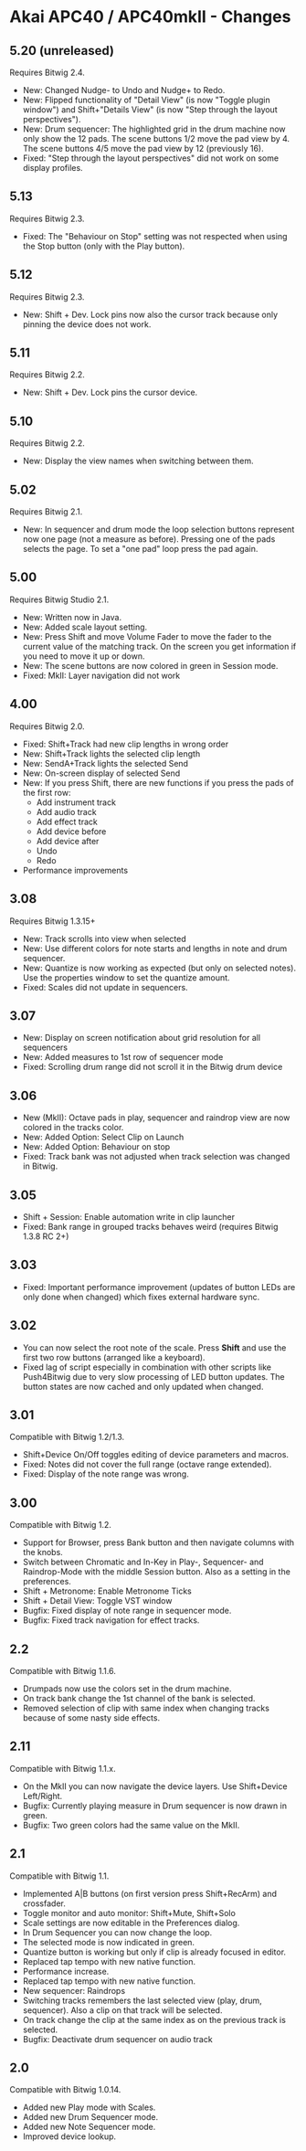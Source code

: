 # Akai APC40 / APC40mkII - Changes

## 5.20 (unreleased)

Requires Bitwig 2.4.

* New: Changed Nudge- to Undo and Nudge+ to Redo.
* New: Flipped functionality of "Detail View" (is now "Toggle plugin window") and Shift+"Details View" (is now "Step through the layout perspectives").
* New: Drum sequencer: The highlighted grid in the drum machine now only show the 12 pads. The scene buttons 1/2 move the pad view by 4. The scene buttons 4/5 move the pad view by 12 (previously 16).
* Fixed: "Step through the layout perspectives" did not work on some display profiles.

## 5.13

Requires Bitwig 2.3.

* Fixed: The "Behaviour on Stop" setting was not respected when using the Stop button (only with the Play button).

## 5.12

Requires Bitwig 2.3.

* New: Shift + Dev. Lock pins now also the cursor track because only pinning the device does not work.

## 5.11

Requires Bitwig 2.2.

* New: Shift + Dev. Lock pins the cursor device.

## 5.10

Requires Bitwig 2.2.

* New: Display the view names when switching between them.

## 5.02

Requires Bitwig 2.1.

* New: In sequencer and drum mode the loop selection buttons represent now one page (not a measure as before). Pressing one of the pads selects the page. To set a "one pad" loop press the pad again.

## 5.00

Requires Bitwig Studio 2.1.

* New: Written now in Java.
* New: Added scale layout setting.
* New: Press Shift and move Volume Fader to move the fader to the current value of the matching track. On the screen you get information if you need to move it up or down.
* New: The scene buttons are now colored in green in Session mode.
* Fixed: MkII: Layer navigation did not work

## 4.00

Requires Bitwig 2.0.

* Fixed: Shift+Track had new clip lengths in wrong order
* New: Shift+Track lights the selected clip length
* New: SendA+Track lights the selected Send
* New: On-screen display of selected Send
* New: If you press Shift, there are new functions if you press the pads of the first row:
  * Add instrument track
  * Add audio track
  * Add effect track
  * Add device before
  * Add device after
  * Undo
  * Redo
* Performance improvements

## 3.08

Requires Bitwig 1.3.15+

* New: Track scrolls into view when selected
* New: Use different colors for note starts and lengths in note and drum sequencer.
* New: Quantize is now working as expected (but only on selected notes). Use the properties window to set the quantize amount.
* Fixed: Scales did not update in sequencers.

## 3.07

* New: Display on screen notification about grid resolution for all sequencers
* New: Added measures to 1st row of sequencer mode
* Fixed: Scrolling drum range did not scroll it in the Bitwig drum device

## 3.06

* New (MkII): Octave pads in play, sequencer and raindrop view are now colored in the tracks color.
* New: Added Option: Select Clip on Launch
* New: Added Option: Behaviour on stop
* Fixed: Track bank was not adjusted when track selection was changed in Bitwig.

## 3.05

* Shift + Session: Enable automation write in clip launcher
* Fixed: Bank range in grouped tracks behaves weird (requires Bitwig 1.3.8 RC 2+)

## 3.03

* Fixed: Important performance improvement (updates of button LEDs are only done when changed) which fixes external hardware sync.

## 3.02

* You can now select the root note of the scale. Press **Shift** and use the first two row buttons (arranged like a keyboard).
* Fixed lag of script especially in combination with other scripts like Push4Bitwig due to very slow processing of LED button updates. The button states are now cached and only updated when changed.

## 3.01

Compatible with Bitwig 1.2/1.3.

* Shift+Device On/Off toggles editing of device parameters and macros.
* Fixed: Notes did not cover the full range (octave range extended).
* Fixed: Display of the note range was wrong.

## 3.00

Compatible with Bitwig 1.2.

* Support for Browser, press Bank button and then navigate columns with the knobs.
* Switch between Chromatic and In-Key in Play-, Sequencer- and Raindrop-Mode with the middle Session button. Also as a setting in the preferences.
* Shift + Metronome: Enable Metronome Ticks
* Shift + Detail View: Toggle VST window
* Bugfix: Fixed display of note range in sequencer mode.
* Bugfix: Fixed track navigation for effect tracks.

## 2.2

Compatible with Bitwig 1.1.6.

* Drumpads now use the colors set in the drum machine.
* On track bank change the 1st channel of the bank is selected.
* Removed selection of clip with same index when changing tracks because of some nasty side effects.

## 2.11

Compatible with Bitwig 1.1.x.

* On the MkII you can now navigate the device layers. Use Shift+Device Left/Right.
* Bugfix: Currently playing measure in Drum sequencer is now drawn in green.
* Bugfix: Two green colors had the same value on the MkII.

## 2.1

Compatible with Bitwig 1.1.

* Implemented A|B buttons (on first version press Shift+RecArm) and crossfader.
* Toggle monitor and auto monitor: Shift+Mute, Shift+Solo
* Scale settings are now editable in the Preferences dialog.
* In Drum Sequencer you can now change the loop.
* The selected mode is now indicated in green.
* Quantize button is working but only if clip is already focused in editor.
* Replaced tap tempo with new native function.
* Performance increase.
* Replaced tap tempo with new native function.
* New sequencer: Raindrops
* Switching tracks remembers the last selected view (play, drum, sequencer). Also a clip on that track will be selected.
* On track change the clip at the same index as on the previous track is selected.
* Bugfix: Deactivate drum sequencer on audio track

## 2.0

Compatible with Bitwig 1.0.14.

* Added new Play mode with Scales.
* Added new Drum Sequencer mode.
* Added new Note Sequencer mode.
* Improved device lookup.
